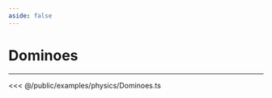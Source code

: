 ```yaml
---
aside: false
---
```


# Dominoes
---
<Demo src="/examples/physics/Dominoes.ts" :code="false" :height="700"></Demo>

<<< @/public/examples/physics/Dominoes.ts